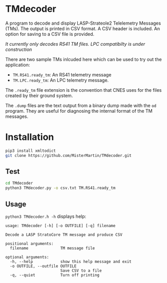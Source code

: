# TMdecoder

A program to decode and display LASP-Strateole2 Telelemetry Messages (TMs).
The output is printed in CSV format. A CSV header is included. An option
for saving to a CSV file is provided.

*It currently only decodes RS41 TM files. LPC compatibilty is under construction*

There are two sample TMs inlcuded here which can be used to try out the application:

- `TM.RS41.ready_tm`: An RS41 telemetry message
- `TM.LPC.ready_tm`: An LPC telemetry message.

The `.ready_tm` file extension is the convention that CNES uses for
the files created by their ground system.

The `.dump` files are the text output from a binary dump made
with the `od` program. They are useful for diagnosing the internal
format of the TM messages.

# Installation

```sh
pip3 install xmltodict
git clone https://github.com/MisterMartin/TMdecoder.git
```

## Test
```sh
cd TMdecoder
python3 TMdecoder.py -o csv.txt TM.RS41.ready_tm
```

## Usage

```python3 TMdecoder.h -h``` displays help:

```text
usage: TMdecoder [-h] [-o OUTFILE] [-q] filename

Decode a LASP StratoCore TM message and produce CSV

positional arguments:
  filename              TM message file

optional arguments:
  -h, --help            show this help message and exit
  -o OUTFILE, --outfile OUTFILE
                        Save CSV to a file
  -q, --quiet           Turn off printing
```
